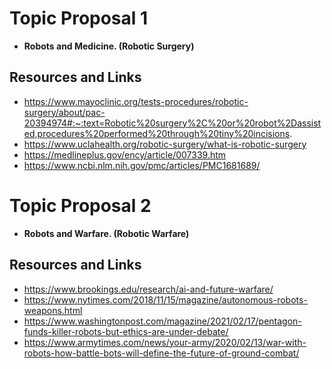 # Topic Proposal 1 
- **Robots and Medicine. (Robotic Surgery)**

## Resources and Links
- https://www.mayoclinic.org/tests-procedures/robotic-surgery/about/pac-20394974#:~:text=Robotic%20surgery%2C%20or%20robot%2Dassisted,procedures%20performed%20through%20tiny%20incisions.
- https://www.uclahealth.org/robotic-surgery/what-is-robotic-surgery
- https://medlineplus.gov/ency/article/007339.htm
- https://www.ncbi.nlm.nih.gov/pmc/articles/PMC1681689/

# Topic Proposal 2
- **Robots and Warfare. (Robotic Warfare)**

## Resources and Links
- https://www.brookings.edu/research/ai-and-future-warfare/
- https://www.nytimes.com/2018/11/15/magazine/autonomous-robots-weapons.html
- https://www.washingtonpost.com/magazine/2021/02/17/pentagon-funds-killer-robots-but-ethics-are-under-debate/
- https://www.armytimes.com/news/your-army/2020/02/13/war-with-robots-how-battle-bots-will-define-the-future-of-ground-combat/
